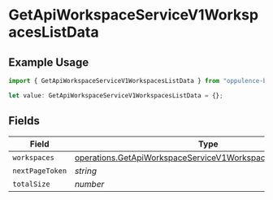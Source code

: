 # GetApiWorkspaceServiceV1WorkspacesListData

## Example Usage

```typescript
import { GetApiWorkspaceServiceV1WorkspacesListData } from "oppulence-backend-sdk/models/operations";

let value: GetApiWorkspaceServiceV1WorkspacesListData = {};
```

## Fields

| Field                                                                                                                                        | Type                                                                                                                                         | Required                                                                                                                                     | Description                                                                                                                                  |
| -------------------------------------------------------------------------------------------------------------------------------------------- | -------------------------------------------------------------------------------------------------------------------------------------------- | -------------------------------------------------------------------------------------------------------------------------------------------- | -------------------------------------------------------------------------------------------------------------------------------------------- |
| `workspaces`                                                                                                                                 | [operations.GetApiWorkspaceServiceV1WorkspacesListWorkspaces](../../models/operations/getapiworkspaceservicev1workspaceslistworkspaces.md)[] | :heavy_minus_sign:                                                                                                                           | N/A                                                                                                                                          |
| `nextPageToken`                                                                                                                              | *string*                                                                                                                                     | :heavy_minus_sign:                                                                                                                           | N/A                                                                                                                                          |
| `totalSize`                                                                                                                                  | *number*                                                                                                                                     | :heavy_minus_sign:                                                                                                                           | N/A                                                                                                                                          |